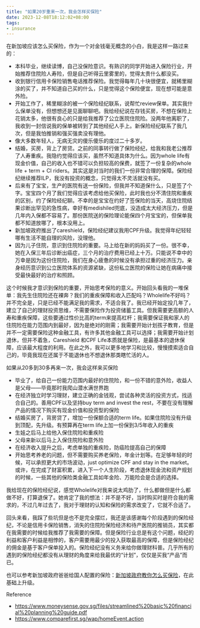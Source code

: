 ```yaml
---
title: "如果20岁重来一次，我会怎样买保险"
date: 2023-12-08T18:12:02+08:00
tags: 
- insurance
---
```


在新加坡应该怎么买保险，作为一个对金钱毫无概念的小白，我是这样一路过来的：
- 本科毕业，继续读博，自己没保险意识。有熟识的同学开始进入保险行业，开始推荐住院险人寿险，但是自己听得云里雾里的，觉得太贵什么都没买。
- 收到银行信用卡保险销售电话推荐保险。我觉得每年几十块很便宜，就稀里糊涂的买了，并不知道自己买的什么，只是觉得这个保险便宜，现在想可能是意外险。
- 开始工作了，稀里糊涂的被一个保险经纪联系，说帮忙review保单。其实我什么保单没有，但想想还是见面聊聊吧。我给经纪说在存钱买房，不想在保险上花销太多，他很有良心的只是给我推荐了公立医院住院险。没两年他离职了，我收到一封信说我的保单被转到了其他经纪人手上。新保险经纪联系了我几次，但是我怕推销和强买强卖没有理他。
- 像大多数年轻人，无病无灾的傻乐傻乐的度过二十多岁。
- 结婚，买房，背上了房贷。之前的同事转行做了保险经纪，给我和我老公推荐了人寿重疾。我隐约觉得应该买，虽然不知道具体为什么。因为whole life有现金价值，自己的收入也不错可以负担较高的保费，就签了一份复杂的whole life + term + CI riders。其实这是对当时的我们一份非常合理的保障。保险经纪继续推荐ILP，我没有投资的概念，只觉得太不灵活就没有买。
- 后来有了宝宝，生产的医院有送一份保险，但我并不知道保什么，只是签了个字。宝宝四个月了我们觉得应该考虑给他买保险，此时我也分不清住院和重疾的区别，约了保险经纪聊。不幸的是宝宝在约好了签保险的当天，高烧住院结果诊断出罕见的急性病，幸好有medishiled兜底，没造成太大经济压力，但是几年内入保都不容易了。那份医院送的保险理论能保四个月宝宝的，但保单我都不知道放哪了，根本没用上。
- 新加坡政府推出了careshield，保险经纪建议我用CPF升级。我觉得年纪轻轻哪有生活不能自理的风险，没理他。
- 因为儿子住院，意识到住院险的重要。马上给在新的妈妈买了一份。很不幸，她在入保三年后诊断出癌症，三个月的治疗费用已经上十万。只能说不幸中的万幸是因为这份住院险，我们在身心疲惫的时候没有承担过重的经济压力。亲身经历意识到公立医院体系的资源紧缺，这份私立医院的保险让她在病痛中接受最快最好的治疗和照顾。

这个时候我才意识到保险的重要，开始思考保险的意义。开始回头看我的一堆保单：我先生住院险还在裸奔？我们的重疾保障和收入匹配吗？Wholelife不好吗？并不完全是，只是已经不能满足我的需求，不适合我了。我已经开始定投几年了，建立了自己的理财投资思维，不需要保险作为投资储蓄工具。但我需要更高额的人寿和重疾保障，这些要通过性价比高的term来提高杠杆；我需要保证我和家人的住院险在能力范围内到最好，因为是绝对的刚需；我需要开始计划孩子教育，但是并不一定需要保险这种金融工具，有许多其他金融工具可以选择；我需要开始计划退休，但并不着急，Careshield 和CPF Life本质就是保险，是最基本的退休保障，应该最大程度的利用。在此之外，我可以更多地学习和比较，慢慢摸索适合自己的，毕竟我现在还属于不能退休也不想退休那类瞎忙活的人。

如果从20多到30多再来一次，我会这样来买保险
- 毕业了，给自己一份能力范围内最好的住院险，和一份不错的意外险，收益人是父母——毕竟那时我爬山潜水满世界跑
- 在经济独立时学习理财，建立正确的金钱观，尝试各种灵活的投资方式，找适合自己的。善用CPF以及坚持buy term and invest the rest，不要在没有理解产品的情况下购买有现金价值和投资型的保险
- 结婚买房了，背房贷了，增加一份保额合适的term life。如果住院险没有升级到顶配，先升级。有预算再在term life上加一份保到3/5年收入的重疾
- 生娃之后马上给他入保住院险和重疾险
- 父母来新以后马上入保住院险和意外险
- 在经济收入提升之后，考虑单独的重疾险，防癌险提高自己的保障 
- 开始思考养老的问题，但不需要购买养老保险，年金计划等。在足够年轻的时候，可以承担更大的市场波动，just optimize CPF and stay in the market。或许，在完成了财富积累，进入下一个人生阶段，考虑退休现金流和资产规划的时候，一些其他的保险类金融工具如年金险、万能险会是合适的选择。

我给现在的保险经纪说，感觉Wholelife对我来说太鸡肋了，什么都做但是什么都做不好，打算退保了。她肯定了我的想法：并不是不好，当时购买时是符合我的需求的，不过几年过去了，我对于理财的认知和保险的需求改变了，它就不合适了。

回头来看，我踩了些坑但是也不是完全摆烂，我还是该感谢每个阶段遇到的保险经纪，不论是信用卡保险销售，消失的住院险保险经济和待产医院的推销员，其实都在我需要的时候给我推荐了我需要的保障。但是保险行业总是有这个问题，经纪的利益和客户利益是相悖的，客户需要用最少的投入获取最高的保障，但是保险经纪的佣金是基于客户保单投入的。保险经纪没有义务来给你做理财科普。几乎所有的遇到的保险经纪都没有从理财的角度来给我最优的“计划”，仅仅是买我“产品”而已。


也可以参考新加坡政府爸爸给国人配置的保险：[新加坡政府教你怎么买保险](/posts/singapore-insurance-how-gov-do/)，在此基础上升级。

Reference
- https://www.moneysense.gov.sg/files/streamlined%20basic%20financial%20planning%20guide.pdf
- https://www.comparefirst.sg/wap/homeEvent.action







